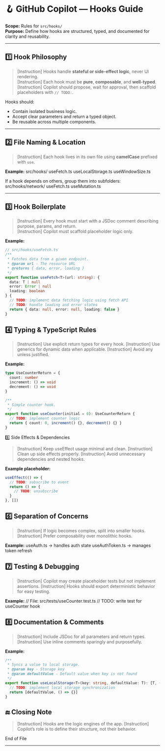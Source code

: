# 🪝 GitHub Copilot — Hooks Guide

**Scope:** Rules for `src/hooks/`  
**Purpose:** Define how hooks are structured, typed, and documented for clarity and reusability.

---

## 1️⃣ Hook Philosophy

> [Instruction] Hooks handle **stateful or side-effect logic**, never UI rendering.  
> [Instruction] Each hook must be **pure**, **composable**, and **well-typed**.  
> [Instruction] Copilot should propose, wait for approval, then scaffold placeholders with `// TODO:`.

Hooks should:
- Contain isolated business logic.
- Accept clear parameters and return a typed object.
- Be reusable across multiple components.

---

## 2️⃣ File Naming & Location

> [Instruction] Each hook lives in its own file using **camelCase** prefixed with `use`.

**Example:**
src/hooks/
  useFetch.ts
  useLocalStorage.ts
  useWindowSize.ts


If a hook depends on others, group them into subfolders:
src/hooks/network/
  useFetch.ts
  useMutation.ts


---

## 3️⃣ Hook Boilerplate

> [Instruction] Every hook must start with a JSDoc comment describing purpose, params, and return.  
> [Instruction] Copilot must scaffold placeholder logic only.

**Example:**
```typescript
// src/hooks/useFetch.ts
/**
 * Fetches data from a given endpoint.
 * @param url - The resource URL
 * @returns { data, error, loading }
 */
export function useFetch<T>(url: string): {
  data: T | null
  error: Error | null
  loading: boolean
} {
  // TODO: implement data fetching logic using fetch API
  // TODO: handle loading and error states
  return { data: null, error: null, loading: false }
}
```
## 4️⃣ Typing & TypeScript Rules

> [Instruction] Use explicit return types for every hook.
> [Instruction] Use generics for dynamic data when applicable.
> [Instruction] Avoid any unless justified.

**Example:**
```typescript
type UseCounterReturn = {
  count: number
  increment: () => void
  decrement: () => void
}

/**
 * Simple counter hook.
 */
export function useCounter(initial = 0): UseCounterReturn {
  // TODO: implement counter logic
  return { count: 0, increment() {}, decrement() {} }
}
```

5️⃣ Side Effects & Dependencies

> [Instruction] Keep useEffect usage minimal and clean.
> [Instruction] Clean up side effects properly.
> [Instruction] Avoid unnecessary dependencies and nested hooks.

**Example placeholder:**
```typescript
useEffect(() => {
  // TODO: subscribe to event
  return () => {
    // TODO: unsubscribe
  }
}, [])
```

## 6️⃣ Separation of Concerns

> [Instruction] If logic becomes complex, split into smaller hooks.
> [Instruction] Prefer composability over monolithic hooks.

**Example:** 
useAuth.ts → handles auth state
useAuthToken.ts → manages token refresh

## 7️⃣ Testing & Debugging

> [Instruction] Copilot may create placeholder tests but not implement assertions.
> [Instruction] Hooks should export deterministic behavior for easy testing.

**Example:**
// File: src/tests/useCounter.test.ts
// TODO: write test for useCounter hook


## 8️⃣ Documentation & Comments

> [Instruction] Include JSDoc for all parameters and return types.
> [Instruction] Use inline comments sparingly and purposefully.

**Example:**
```typescript
/**
 * Syncs a value to local storage.
 * @param key - Storage key
 * @param defaultValue - Default value when key is not found
 */
export function useLocalStorage<T>(key: string, defaultValue: T): [T, (val: T) => void] {
  // TODO: implement local storage synchronization
  return [defaultValue, () => {}]
}
```

## 🔚 Closing Note

> [Instruction] Hooks are the logic engines of the app.
> [Instruction] Copilot’s role is to define their structure, not their behavior.

End of File

---